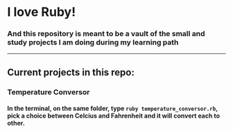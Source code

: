 # I love Ruby!
### And this repository is meant to be a vault of the small and study projects I am doing during my learning path
--------------------------------------------------------------------------------------------------
## Current projects in this repo:
### Temperature Conversor
#### In the terminal, on the same folder, type ```ruby temperature_conversor.rb```, pick a choice between Celcius and Fahrenheit and it will convert each to other.
